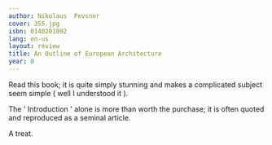 ```yaml
---
author: Nikolaus  Pevsner
cover: 355.jpg
isbn: 0140201092
lang: en-us
layout: review
title: An Outline of European Architecture
year: 0
---
```


Read this book; it is quite simply stunning and makes a complicated subject seem simple ( well I understood it ).

The ' Introduction ' alone is more than worth the purchase; it is often quoted and reproduced as a seminal article.

A treat.
